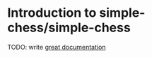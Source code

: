 # Introduction to simple-chess/simple-chess

TODO: write [great documentation](http://jacobian.org/writing/what-to-write/)
